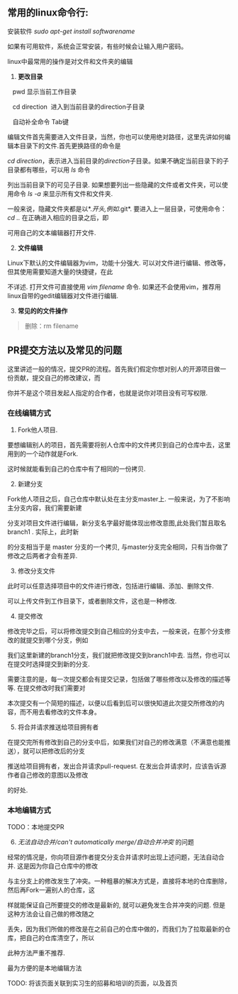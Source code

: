 ## 常用的linux命令行:

安装软件 *sudo apt-get install softwarename*  

如果有可用软件，系统会正常安装，有些时候会让输入用户密码。



linux中最常用的操作是对文件和文件夹的编辑  
1. **更改目录**  

    pwd   显示当前工作目录  
    
    cd direction  进入到当前目录的direction子目录
    
    自动补全命令 Tab键

编辑文件首先需要进入文件目录，当然，你也可以使用绝对路径，这里先讲如何编辑本目录下的文件.首先更换路径的命令是

*cd direction*，表示进入当前目录的*direction*子目录。如果不确定当前目录下的子目录都有哪些，可以用 *ls* 命令

列出当前目录下的可见子目录. 如果想要列出一些隐藏的文件或者文件夹，可以使用命令 *ls -a* 来显示所有文件和文件夹. 

一般来说，隐藏文件夹都是以*.*开头,例如*.git*. 要进入上一层目录，可使用命令：*cd ..*  在正确进入相应的目录之后，即

可用自己的文本编辑器打开文件.

2. **文件编辑**

Linux下默认的文件编辑器为vim，功能十分强大. 可以对文件进行编辑、修改等，但其使用需要知道大量的快捷键，在此

不详述. 打开文件可直接使用 *vim filename* 命令. 如果还不会使用vim，推荐用linux自带的gedit编辑器对文件进行编辑.

3. **常见的的文件操作**

> 删除：rm filename
> 



## PR提交方法以及常见的问题

这里讲述一般的情况，提交PR的流程。首先我们假定你想对别人的开源项目做一份贡献，提交自己的修改建议，而

你并不是这个项目发起人指定的合作者，也就是说你对项目没有可写权限.

### 在线编辑方式

1. Fork他人项目.  

要想编辑别人的项目，首先需要将别人仓库中的文件拷贝到自己的仓库中去，这里用到的一个动作就是Fork.

这时候就能看到自己的仓库中有了相同的一份拷贝. 

2. 新建分支

Fork他人项目之后，自己仓库中默认处在主分支master上. 一般来说，为了不影响主分支内容，我们需要新建

分支对项目文件进行编辑，新分支名字最好能体现出修改意图,此处我们暂且取名 branch1 . 实际上，此时新

的分支相当于是 master 分支的一个拷贝, 与master分支完全相同，只有当你做了修改之后两者才会有差异.

3. 修改分支文件

此时可以任意选择项目中的文件进行修改，包括进行编辑、添加、删除文件.

可以上传文件到工作目录下，或者删除文件，这也是一种修改.

4. 提交修改

修改完毕之后，可以将修改提交到自己相应的分支中去，一般来说，在那个分支修改的就提交到哪个分支，例如

我们这里新建的branch1分支，我们就把修改提交到branch1中去. 当然，你也可以在提交时选择提交到新的分支.

需要注意的是，每一次提交都会有提交记录，包括做了哪些修改以及修改的描述等等. 在提交修改时我们需要对

本次提交有一个简短的描述，以便以后看到后可以很快知道此次提交所修改的内容，而不用去看修改的文件本身。

5. 将合并请求推送给项目拥有者

在提交完所有修改到自己的分支中后，如果我们对自己的修改满意（不满意也能推送），就可以把修改后的分支

推送给项目拥有者，发出合并请求pull-request. 在发出合并请求时，应该告诉源作者自己修改的意图以及修改

的好处. 

### 本地编辑方式

TODO：本地提交PR


6. *无法自动合并/can't automatically merge/自动合并冲突* 的问题

经常的情况是，你向项目源作者提交分支合并请求时出现上述问题，无法自动合并. 这是因为你自己仓库中的修改

与主分支上的修改发生了冲突。一种粗暴的解决方式是，直接将本地的仓库删除，然后再Fork一遍别人的仓库，这

样就能保证自己所要提交的修改是最新的, 就可以避免发生合并冲突的问题. 但是这种方法会让自己做的修改随之

丢失，因为我们所做的修改是在之前自己的仓库中做的，而我们为了拉取最新的仓库，把自己的仓库清空了，所以

此种方法严重不推荐.

最为方便的是本地编辑方法

TODO: 将该页面关联到实习生的招募和培训的页面，以及首页
